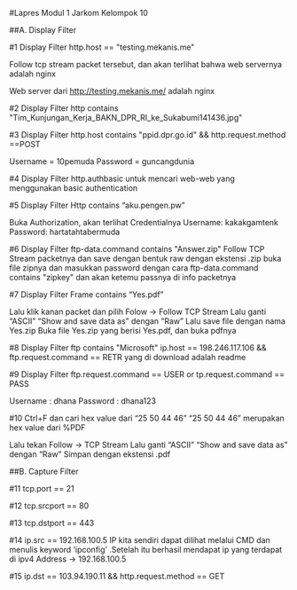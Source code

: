 #Lapres Modul 1 Jarkom Kelompok 10

##A. Display Filter

#1
Display Filter
http.host == "testing.mekanis.me"

Follow tcp stream packet tersebut, dan akan terlihat bahwa web servernya adalah nginx
 
Web server dari http://testing.mekanis.me/ adalah nginx

#2
Display Filter
http contains "Tim_Kunjungan_Kerja_BAKN_DPR_RI_ke_Sukabumi141436.jpg"
  
 
#3 
Display Filter 
http.host contains "ppid.dpr.go.id" && http.request.method ==POST
 
 
Username = 10pemuda
Password = guncangdunia

#4 
Display Filter
http.authbasic
untuk mencari web-web yang menggunakan basic authentication

#5 
Display Filter
Http contains “aku.pengen.pw”
 
Buka Authorization, akan terlihat Credentialnya
Username: kakakgamtenk
Password: hartatahtabermuda

#6
Display Filter
ftp-data.command contains "Answer.zip"
Follow TCP Stream packetnya dan save dengan bentuk raw dengan ekstensi .zip
buka file zipnya dan masukkan password dengan cara
ftp-data.command contains "zipkey"
dan akan ketemu passnya di info packetnya

#7 
Display Filter
Frame contains “Yes.pdf”
 
Lalu klik kanan packet dan pilih Folow -> Follow  TCP Stream
Lalu ganti “ASCII” “Show and save data as” dengan “Raw”
Lalu save file dengan nama Yes.zip
Buka file Yes.zip yang berisi Yes.pdf, dan buka pdfnya
 

#8 
Display Filter
ftp contains "Microsoft"
ip.host == 198.246.117.106 && ftp.request.command == RETR
yang di download adalah readme

#9
Display Filter
ftp.request.command == USER or tp.request.command == PASS

Username : dhana
Password : dhana123

#10
Ctrl+F dan cari hex value dari “25 50 44 46”
“25 50 44 46” merupakan hex value dari %PDF

Lalu tekan Follow -> TCP Stream
Lalu ganti “ASCII” “Show and save data as” dengan “Raw”
Simpan dengan ekstensi .pdf


##B. Capture Filter

#11
tcp.port == 21
 

#12 
tcp.srcport == 80
 

#13 
tcp.dstport == 443
 
 

#14
ip.src == 192.168.100.5 
IP kita sendiri dapat dilihat melalui CMD dan menulis keyword ‘ipconfig’ .Setelah itu berhasil mendapat ip yang terdapat di ipv4 Address -> 192.168.100.5 
 
 

#15
ip.dst == 103.94.190.11 && http.request.method == GET
 
